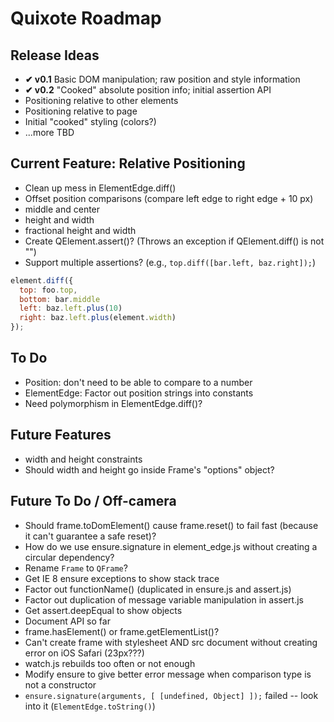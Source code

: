 # Quixote Roadmap

## Release Ideas

* **✔ v0.1** Basic DOM manipulation; raw position and style information
* **✔ v0.2** "Cooked" absolute position info; initial assertion API
* Positioning relative to other elements
* Positioning relative to page
* Initial "cooked" styling (colors?)
* ...more TBD


## Current Feature: Relative Positioning

* Clean up mess in ElementEdge.diff()
* Offset position comparisons (compare left edge to right edge + 10 px)
* middle and center
* height and width
* fractional height and width
* Create QElement.assert()? (Throws an exception if QElement.diff() is not "")
* Support multiple assertions? (e.g., `top.diff([bar.left, baz.right]);`)

```javascript
element.diff({
  top: foo.top,
  bottom: bar.middle
  left: baz.left.plus(10)
  right: baz.left.plus(element.width)
});
```

## To Do

* Position: don't need to be able to compare to a number
*	ElementEdge: Factor out position strings into constants
* Need polymorphism in ElementEdge.diff()?


## Future Features
* width and height constraints
* Should width and height go inside Frame's "options" object?


## Future To Do / Off-camera

* Should frame.toDomElement() cause frame.reset() to fail fast (because it can't guarantee a safe reset)?
* How do we use ensure.signature in element_edge.js without creating a circular dependency?
* Rename `Frame` to `QFrame`?
* Get IE 8 ensure exceptions to show stack trace
* Factor out functionName() (duplicated in ensure.js and assert.js)
* Factor out duplication of message variable manipulation in assert.js
* Get assert.deepEqual to show objects
* Document API so far
* frame.hasElement() or frame.getElementList()?
* Can't create frame with stylesheet AND src document without creating error on iOS Safari (23px???)
* watch.js rebuilds too often or not enough
* Modify ensure to give better error message when comparison type is not a constructor
* `ensure.signature(arguments, [ [undefined, Object] ]);` failed -- look into it (`ElementEdge.toString()`)
